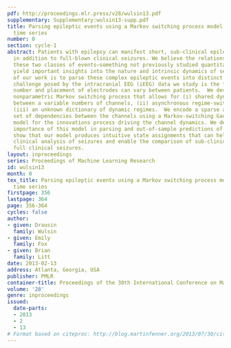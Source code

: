 ```yaml
---
pdf: http://proceedings.mlr.press/v28/wulsin13.pdf
supplementary: Supplementary:wulsin13-supp.pdf
title: Parsing epileptic events using a Markov switching process model for correlated
  time series
number: 0
section: cycle-1
abstract: Patients with epilepsy can manifest short, sub-clinical epileptic “bursts”
  in addition to full-blown clinical seizures. We believe the relationship between
  these two classes of events—something not previously studied quantitatively—could
  yield important insights into the nature and intrinsic dynamics of seizures. A goal
  of our work is to parse these complex epileptic events into distinct dynamic regimes.  A
  challenge posed by the intracranial EEG (iEEG) data we study is the fact that the
  number and placement of electrodes can vary between patients.  We develop a Bayesian
  nonparametric Markov switching process that allows for (i) shared dynamic regimes
  between a variable numbers of channels, (ii) asynchronous regime-switching, and
  (iii) an unknown dictionary of dynamic regimes.  We encode a sparse and changing
  set of dependencies between the channels using a Markov-switching Gaussian graphical
  model for the innovations process driving the channel dynamics. We demonstrate the
  importance of this model in parsing and out-of-sample predictions of iEEG data.  We
  show that our model produces intuitive state assignments that can help automate
  clinical analysis of seizures and enable the comparison of sub-clinical bursts and
  full clinical seizures.
layout: inproceedings
series: Proceedings of Machine Learning Research
id: wulsin13
month: 0
tex_title: Parsing epileptic events using a Markov switching process model for correlated
  time series
firstpage: 356
lastpage: 364
page: 356-364
cycles: false
author:
- given: Drausin
  family: Wulsin
- given: Emily
  family: Fox
- given: Brian
  family: Litt
date: 2013-02-13
address: Atlanta, Georgia, USA
publisher: PMLR
container-title: Proceedings of the 30th International Conference on Machine Learning
volume: '28'
genre: inproceedings
issued:
  date-parts:
  - 2013
  - 2
  - 13
# Format based on citeproc: http://blog.martinfenner.org/2013/07/30/citeproc-yaml-for-bibliographies/
---
```

